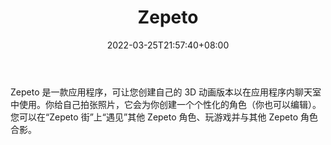 ﻿---
weight: 
title: "Zepeto"
description: "Zepeto 是一款应用程序，可让您创建自己的 3D 动画版本以在应用程序内聊天室中使用。你给自己拍张照片，它会为你创建一个个性化的角色（你也可以编辑）。您可以在“Zepeto 街”上“遇见”其他 Zepeto 角色、玩游戏并与其他 Zepeto 角色合影。"
date: 2022-03-25T21:57:40+08:00
lastmod: 2022-03-25T16:45:40+08:00
draft: false
authors: ["Metabd"]
featuredImage: "55.png"
link: "https://zepeto.me/"
tags: ["Zepeto","虚拟社交"]
categories: ["navigation"]
navigation: ["虚拟社交"]
lightgallery: true
toc: true
pinned: false
recommend: false
recommend1: false
---
Zepeto 是一款应用程序，可让您创建自己的 3D 动画版本以在应用程序内聊天室中使用。你给自己拍张照片，它会为你创建一个个性化的角色（你也可以编辑）。您可以在“Zepeto 街”上“遇见”其他 Zepeto 角色、玩游戏并与其他 Zepeto 角色合影。
